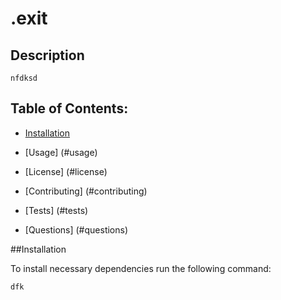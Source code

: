 # .exit

  ## Description

    nfdksd

  ## Table of Contents:

  * [Installation](#installation)

  * [Usage] (#usage)

  * [License] (#license)

  * [Contributing] (#contributing)

  * [Tests] (#tests)

  * [Questions] (#questions)
 

  ##Installation

  To install necessary dependencies run the following command:
  ```
  dfk
  ```
  